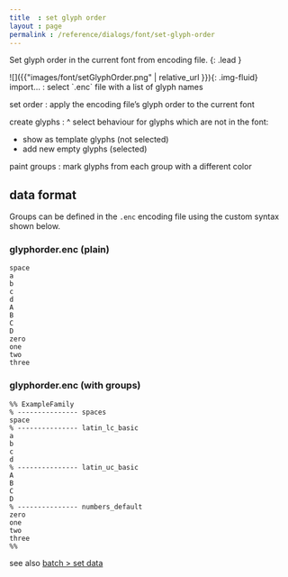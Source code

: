 ```yaml
---
title  : set glyph order
layout : page
permalink : /reference/dialogs/font/set-glyph-order
---
```


Set glyph order in the current font from encoding file.
{: .lead }


<div class='row'>

<div class='col-sm-4' markdown='1'>
![]({{"images/font/setGlyphOrder.png" | relative_url }}){: .img-fluid}
</div>

<div class='col-sm-8' markdown='1'>
import…
: select `.enc` file with a list of glyph names

set order
: apply the encoding file’s glyph order to the current font

create glyphs
: ^
  select behaviour for glyphs which are not in the font:
  - show as template glyphs (not selected)
  - add new empty glyphs (selected)

paint groups
: mark glyphs from each group with a different color
</div>

</div>


data format
-----------

Groups can be defined in the `.enc` encoding file using the custom syntax shown below.

### glyphorder.enc (plain)

```text
space
a
b
c
d
A
B
C
D
zero
one
two
three
```

### glyphorder.enc (with groups)

```text
%% ExampleFamily
% --------------- spaces
space
% --------------- latin_lc_basic
a
b
c
d
% --------------- latin_uc_basic
A
B
C
D
% --------------- numbers_default
zero
one
two
three
%%
```

see also [batch > set data](../../batch/set-data/)
